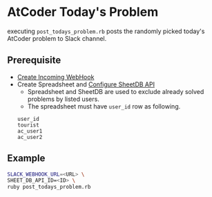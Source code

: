 # AtCoder Today's Problem
executing `post_todays_problem.rb` posts the randomly picked today's AtCoder problem to Slack channel.

## Prerequisite
- [Create Incoming WebHook](https://atcoder-battle.slack.com/apps/new/A0F7XDUAZ-incoming-webhooks)
- Create Spreadsheet and [Configure SheetDB API](https://sheetdb.io/)
    - Spreadsheet and SheetDB are used to exclude already solved problems by listed users. 
    - The spreadsheet must have `user_id` row as following.
  ```
  user_id
  tourist
  ac_user1
  ac_user2
  ```

## Example 
```sh
SLACK_WEBHOOK_URL=<URL> \
SHEET_DB_API_ID=<ID> \
ruby post_todays_problem.rb
```

